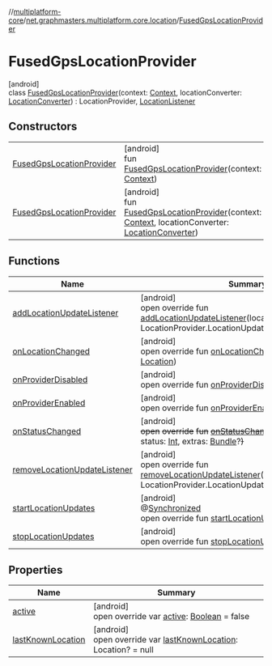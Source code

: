 //[multiplatform-core](../../../index.md)/[net.graphmasters.multiplatform.core.location](../index.md)/[FusedGpsLocationProvider](index.md)

# FusedGpsLocationProvider

[android]\
class [FusedGpsLocationProvider](index.md)(context: [Context](https://developer.android.com/reference/kotlin/android/content/Context.html), locationConverter: [LocationConverter](../-location-converter/index.md)) : LocationProvider, [LocationListener](https://developer.android.com/reference/kotlin/android/location/LocationListener.html)

## Constructors

| | |
|---|---|
| [FusedGpsLocationProvider](-fused-gps-location-provider.md) | [android]<br>fun [FusedGpsLocationProvider](-fused-gps-location-provider.md)(context: [Context](https://developer.android.com/reference/kotlin/android/content/Context.html)) |
| [FusedGpsLocationProvider](-fused-gps-location-provider.md) | [android]<br>fun [FusedGpsLocationProvider](-fused-gps-location-provider.md)(context: [Context](https://developer.android.com/reference/kotlin/android/content/Context.html), locationConverter: [LocationConverter](../-location-converter/index.md)) |

## Functions

| Name | Summary |
|---|---|
| [addLocationUpdateListener](add-location-update-listener.md) | [android]<br>open override fun [addLocationUpdateListener](add-location-update-listener.md)(locationUpdateListener: LocationProvider.LocationUpdateListener) |
| [onLocationChanged](on-location-changed.md) | [android]<br>open override fun [onLocationChanged](on-location-changed.md)(location: [Location](https://developer.android.com/reference/kotlin/android/location/Location.html)) |
| [onProviderDisabled](on-provider-disabled.md) | [android]<br>open override fun [onProviderDisabled](on-provider-disabled.md)(provider: [String](https://kotlinlang.org/api/latest/jvm/stdlib/kotlin/-string/index.html)) |
| [onProviderEnabled](on-provider-enabled.md) | [android]<br>open override fun [onProviderEnabled](on-provider-enabled.md)(provider: [String](https://kotlinlang.org/api/latest/jvm/stdlib/kotlin/-string/index.html)) |
| [onStatusChanged](on-status-changed.md) | [android]<br>~~open~~ ~~override~~ ~~fun~~ [~~onStatusChanged~~](on-status-changed.md)~~(~~provider: [String](https://kotlinlang.org/api/latest/jvm/stdlib/kotlin/-string/index.html)?, status: [Int](https://kotlinlang.org/api/latest/jvm/stdlib/kotlin/-int/index.html), extras: [Bundle](https://developer.android.com/reference/kotlin/android/os/Bundle.html)?~~)~~ |
| [removeLocationUpdateListener](remove-location-update-listener.md) | [android]<br>open override fun [removeLocationUpdateListener](remove-location-update-listener.md)(locationUpdateListener: LocationProvider.LocationUpdateListener) |
| [startLocationUpdates](start-location-updates.md) | [android]<br>@[Synchronized](https://kotlinlang.org/api/latest/jvm/stdlib/kotlin.jvm/-synchronized/index.html)<br>open override fun [startLocationUpdates](start-location-updates.md)() |
| [stopLocationUpdates](stop-location-updates.md) | [android]<br>open override fun [stopLocationUpdates](stop-location-updates.md)() |

## Properties

| Name | Summary |
|---|---|
| [active](active.md) | [android]<br>open override var [active](active.md): [Boolean](https://kotlinlang.org/api/latest/jvm/stdlib/kotlin/-boolean/index.html) = false |
| [lastKnownLocation](last-known-location.md) | [android]<br>open override var [lastKnownLocation](last-known-location.md): Location? = null |
